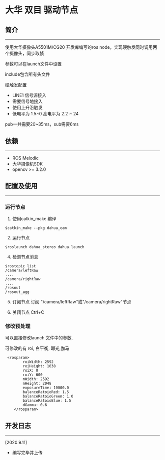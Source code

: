 # 大华 双目 驱动节点


## 简介
---
使用大华摄像头A5501M/CG20 开发库编写的ros node，实现硬触发同时调用两个摄像头，同步取帧

参数可以在launch文件中设置

include包含所有头文件

硬触发配置
- LINE1 信号源接入
- 需要信号地接入
- 使用上升沿触发
- 低电平为 1.5~0 高电平为 2.2 ~ 24 

pub一共需要20~35ms，sub需要6ms


## 依赖
---
- ROS Melodic
- 大华摄像机SDK
- opencv >= 3.2.0


## 配置及使用
---
### 运行节点

1. 使用catkin_make 编译
```
$catkin_make --pkg dahua_cam 
```

2. 运行节点
```
$roslaunch dahua_stereo dahua.launch
```

4. 检测节点消息
```
$rostopic list 
/camera/leftRaw
....
/camera/rightRaw
....
/rosout
/rosout_agg
```

5. 订阅节点
订阅 "/camera/leftRaw"或"/camera/rightRaw"节点

6. 关闭节点
Ctrl+C

### 修改预处理

可以直接修改launch 文件中的参数,

可修改的有 roi, 白平衡, 曝光,伽马

```
 <rosparam>
        roiWidth: 2592
        roiHeight: 1038
        roiX: 0
        roiY: 600
        nWidth: 2592
        nHeight: 2048
        exposureTime: 10000.0
        balanceRatoioRed: 1.5
        balanceRatoioGreen: 1.0
        balanceRatoioBlue: 1.5
        dGamma: 0.6 
    </rosparam>
```


## 开发日志
---
[2020.9.11]
- 编写完毕并上传